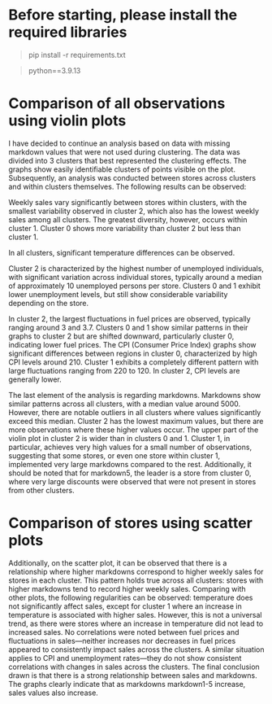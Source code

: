 # Before starting, please install the required libraries

>pip install -r requirements.txt

>python==3.9.13



# Comparison of all observations using violin plots

I have decided to continue an analysis based on data with missing markdown values that were not used during clustering. The data was divided into 3 clusters that best represented the clustering effects. The graphs show easily identifiable clusters of points visible on the plot. Subsequently, an analysis was conducted between stores across clusters and within clusters themselves. The following results can be observed:

Weekly sales vary significantly between stores within clusters, with the smallest variability observed in cluster 2, which also has the lowest weekly sales among all clusters. The greatest diversity, however, occurs within cluster 1. Cluster 0 shows more variability than cluster 2 but less than cluster 1.

In all clusters, significant temperature differences can be observed.

Cluster 2 is characterized by the highest number of unemployed individuals, with significant variation across individual stores, typically around a median of approximately 10 unemployed persons per store. Clusters 0 and 1 exhibit lower unemployment levels, but still show considerable variability depending on the store.

In cluster 2, the largest fluctuations in fuel prices are observed, typically ranging around 3 and 3.7. Clusters 0 and 1 show similar patterns in their graphs to cluster 2 but are shifted downward, particularly cluster 0, indicating lower fuel prices.
The CPI (Consumer Price Index) graphs show significant differences between regions in cluster 0, characterized by high CPI levels around 210. Cluster 1 exhibits a completely different pattern with large fluctuations ranging from 220 to 120. In cluster 2, CPI levels are generally lower.

The last element of the analysis is regarding markdowns. Markdowns show similar patterns across all clusters, with a median value around 5000. However, there are notable outliers in all clusters where values significantly exceed this median. Cluster 2 has the lowest maximum values, but there are more observations where these higher values occur. The upper part of the violin plot in cluster 2 is wider than in clusters 0 and 1. Cluster 1, in particular, achieves very high values for a small number of observations, suggesting that some stores, or even one store within cluster 1, implemented very large markdowns compared to the rest. Additionally, it should be noted that for markdown5, the leader is a store from cluster 0, where very large discounts were observed that were not present in stores from other clusters.

# Comparison of stores using scatter plots
Additionally, on the scatter plot, it can be observed that there is a relationship where higher markdowns correspond to higher weekly sales for stores in each cluster. This pattern holds true across all clusters: stores with higher markdowns tend to record higher weekly sales. 
Comparing with other plots, the following regularities can be observed: temperature does not significantly affect sales, except for cluster 1 where an increase in temperature is associated with higher sales. However, this is not a universal trend, as there were stores where an increase in temperature did not lead to increased sales. 
No correlations were noted between fuel prices and fluctuations in sales—neither increases nor decreases in fuel prices appeared to consistently impact sales across the clusters. 
A similar situation applies to CPI  and unemployment rates—they do not show consistent correlations with changes in sales across the clusters. The final conclusion drawn is that there is a strong relationship between sales and markdowns. The graphs clearly indicate that as markdowns markdown1-5 increase, sales values also increase.
